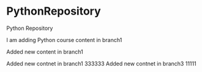 # PythonRepository
Python Repository

I am adding Python course content in branch1

Added new content in branch1

Added new contnet in branch1 333333
Added new contnet in branch3 11111
